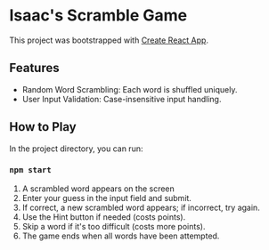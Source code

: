 # Isaac's Scramble Game

This project was bootstrapped with [Create React App](https://github.com/facebook/create-react-app).

## Features
* Random Word Scrambling: Each word is shuffled uniquely.
* User Input Validation: Case-insensitive input handling.


## How to Play

In the project directory, you can run:

### `npm start`
1. A scrambled word appears on the screen
2. Enter your guess in the input field and submit.
3. If correct, a new scrambled word appears; if incorrect, try again.
4. Use the Hint button if needed (costs points).
5. Skip a word if it's too difficult (costs more points).
6. The game ends when all words have been attempted.
